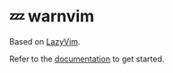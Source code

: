 # 💤 warnvim

Based on [LazyVim](https://github.com/LazyVim/LazyVim).

Refer to the [documentation](https://lazyvim.github.io/installation) to get started.
